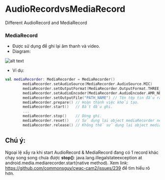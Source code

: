 # AudioRecordvsMediaRecord
Different AudioRecord and MediaRecord

### MediaRecord
- Được sử dụng để ghi lại âm thanh và video.
- Diagram:

![alt text](https://developer.android.com/images/mediarecorder_state_diagram.gif)

- Ví dụ:
```Kotlin
val mediaRecorder: MediaRecorder = MediaRecorder()
        mediaRecorder.setAudioSource(MediaRecorder.AudioSource.MIC)
        mediaRecorder.setOutputFormat(MediaRecorder.OutputFormat.THREE_GPP)
        mediaRecorder.setAudioEncoder(MediaRecorder.AudioEncoder.AMR_NB) // Mã hoá âm thanh.
        mediaRecorder.setOutputFile("PATH_NAME") // Tên tệp tin đầu ra.
        mediaRecorder.prepare() // Hoàn thành việc khởi tạo.
        mediaRecorder.start()   // Bắt đầu ghi.
        ...
        mediaRecorder.stop()    // Dừng ghi.
        mediaRecorder.reset()   // Sử dụng lại object mediaRecorder nếu call reset.
        mediaRecorder.release() // Không thể sử dụng lại object mediaRecorder nếu call release.
 ```
 
## Chú ý: 
Ngoại lệ xẩy ra khi start AudioRecord & MediaRecord đang có 1 record khác chạy song song chưa được **stop()**: java.lang.illegalstateexception at android.media.mediarecorder.start(native method). Xem link: https://github.com/commonsguy/cwac-cam2/issues/239 để tìm hiểu rõ hơn.
